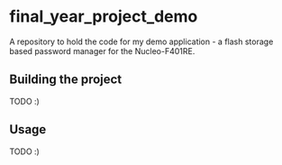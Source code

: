 # final_year_project_demo
A repository to hold the code for my demo application - a flash storage based password manager for the Nucleo-F401RE.

## Building the project
TODO :)

## Usage
TODO :)
